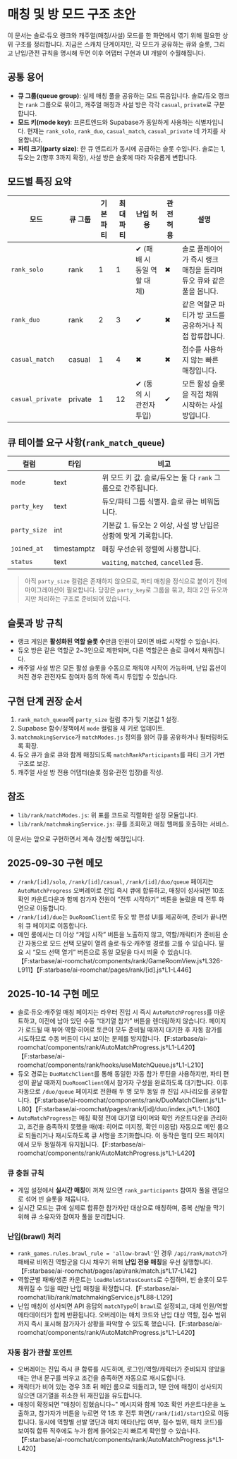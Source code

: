 # 매칭 및 방 모드 구조 초안

이 문서는 솔로·듀오 랭크와 캐주얼(매칭/사설) 모드를 한 화면에서 엮기 위해 필요한
상위 구조를 정리합니다. 지금은 스캐치 단계이지만, 각 모드가 공유하는 큐와 슬롯, 그리고
난입/관전 규칙을 명시해 두면 이후 어댑터 구현과 UI 개발이 수월해집니다.

## 공통 용어
- **큐 그룹(queue group)**: 실제 매칭 풀을 공유하는 모드 묶음입니다. 솔로/듀오 랭크는
  `rank` 그룹으로 묶이고, 캐주얼 매칭과 사설 방은 각각 `casual`, `private`로 구분합니다.
- **모드 키(mode key)**: 프론트엔드와 Supabase가 동일하게 사용하는 식별자입니다.
  현재는 `rank_solo`, `rank_duo`, `casual_match`, `casual_private` 네 가지를 사용합니다.
- **파티 크기(party size)**: 한 큐 엔트리가 동시에 공급하는 슬롯 수입니다. 솔로는 1,
  듀오는 2(향후 3까지 확장), 사설 방은 슬롯에 따라 자유롭게 변합니다.

## 모드별 특징 요약
| 모드 | 큐 그룹 | 기본 파티 | 최대 파티 | 난입 허용 | 관전 허용 | 설명 |
| --- | --- | --- | --- | --- | --- | --- |
| `rank_solo` | rank | 1 | 1 | ✔ (패배 시 동일 역할 대체) | ✖ | 솔로 플레이어가 즉시 랭크 매칭을 돌리며 듀오 큐와 같은 풀을 봅니다. |
| `rank_duo` | rank | 2 | 3 | ✔ | ✖ | 같은 역할군 파티가 방 코드를 공유하거나 직접 합류합니다. |
| `casual_match` | casual | 1 | 4 | ✖ | ✖ | 점수를 사용하지 않는 빠른 매칭입니다. |
| `casual_private` | private | 1 | 12 | ✔ (동의 시 관전자 투입) | ✔ | 모든 활성 슬롯을 직접 채워 시작하는 사설 방입니다. |

## 큐 테이블 요구 사항(`rank_match_queue`)
| 컬럼 | 타입 | 비고 |
| --- | --- | --- |
| `mode` | text | 위 모드 키 값. 솔로/듀오는 둘 다 `rank` 그룹으로 간주됩니다. |
| `party_key` | text | 듀오/파티 그룹 식별자. 솔로 큐는 비워둡니다. |
| `party_size` | int | 기본값 1. 듀오는 2 이상, 사설 방 난입은 상황에 맞게 기록합니다. |
| `joined_at` | timestamptz | 매칭 우선순위 정렬에 사용합니다. |
| `status` | text | `waiting`, `matched`, `cancelled` 등. |

> 아직 `party_size` 컬럼은 존재하지 않으므로, 파티 매칭을 정식으로 붙이기 전에
> 마이그레이션이 필요합니다. 당장은 `party_key`로 그룹을 묶고, 최대 2인 듀오까지만
> 처리하는 구조로 준비되어 있습니다.

## 슬롯과 방 규칙
- 랭크 게임은 **활성화된 역할 슬롯 수**만큼 인원이 모이면 바로 시작할 수 있습니다.
- 듀오 방은 같은 역할군 2~3인으로 제한되며, 다른 역할군은 솔로 큐에서 채워집니다.
- 캐주얼 사설 방은 모든 활성 슬롯을 수동으로 채워야 시작이 가능하며, 난입 옵션이 켜진
  경우 관전자도 참여자 동의 하에 즉시 투입할 수 있습니다.

## 구현 단계 권장 순서
1. `rank_match_queue`에 `party_size` 컬럼 추가 및 기본값 1 설정.
2. Supabase 함수/정책에서 `mode` 컬럼을 새 키로 업데이트.
3. `matchmakingService`가 `matchModes.js` 정의를 읽어 큐를 공유하거나 필터링하도록 확장.
4. 듀오 큐가 솔로 큐와 함께 매칭되도록 `matchRankParticipants`를 파티 크기 가변 구조로 보강.
5. 캐주얼 사설 방 전용 어댑터(슬롯 점유·관전 입장)를 작성.

## 참조
- `lib/rank/matchModes.js`: 위 표를 코드로 직렬화한 설정 모듈입니다.
- `lib/rank/matchmakingService.js`: 큐를 조회하고 매칭 헬퍼를 호출하는 서비스.

이 문서는 앞으로 구현하면서 계속 갱신할 예정입니다.

## 2025-09-30 구현 메모
- `/rank/[id]/solo`, `/rank/[id]/casual`, `/rank/[id]/duo/queue` 페이지는 `AutoMatchProgress` 오버레이로 진입 즉시 큐에 합류하고, 매칭이 성사되면 10초 확인 카운트다운과 함께 참가자 전원이 “전투 시작하기” 버튼을 눌렀을 때 전투 화면으로 이동합니다.
- `/rank/[id]/duo`는 `DuoRoomClient`로 듀오 방 편성 UI를 제공하며, 준비가 끝나면 위 큐 페이지로 이동합니다.
- 메인 룸에서는 더 이상 “게임 시작” 버튼을 노출하지 않고, 역할/캐릭터가 준비된 순간 자동으로 모드 선택 모달이 열려 솔로·듀오·캐주얼 경로를 고를 수 있습니다. 필요 시 “모드 선택 열기” 버튼으로 동일 모달을 다시 띄울 수 있습니다.【F:starbase/ai-roomchat/components/rank/GameRoomView.js†L326-L911】【F:starbase/ai-roomchat/pages/rank/[id].js†L1-L446】

## 2025-10-14 구현 메모
- 솔로·듀오·캐주얼 매칭 페이지는 라우터 진입 시 즉시 `AutoMatchProgress`를 마운트하고, 이전에 남아 있던 수동 “대기열 참가” 버튼을 렌더링하지 않습니다. 페이지가 로드될 때 뷰어·역할·히어로 토큰이 모두 준비될 때까지 대기한 후 자동 참가를 시도하므로 수동 버튼이 다시 보이는 문제를 방지합니다.【F:starbase/ai-roomchat/components/rank/AutoMatchProgress.js†L1-L420】【F:starbase/ai-roomchat/components/rank/hooks/useMatchQueue.js†L1-L210】
- 듀오 경로는 `DuoMatchClient`를 통해 동일한 자동 참가 루틴을 사용하지만, 파티 편성이 끝날 때까지 `DuoRoomClient`에서 참가자 구성을 완료하도록 대기합니다. 이후 자동으로 `/duo/queue` 페이지로 전환해 두 명 모두 동일 큐 진입 시나리오를 공유합니다.【F:starbase/ai-roomchat/components/rank/DuoMatchClient.js†L1-L80】【F:starbase/ai-roomchat/pages/rank/[id]/duo/index.js†L1-L160】
- `AutoMatchProgress`는 매칭 확정 전에 대기열 타이머와 확인 카운트다운을 관리하고, 조건을 충족하지 못했을 때(예: 히어로 미지정, 확인 미응답) 자동으로 메인 룸으로 되돌리거나 재시도하도록 큐 서명을 초기화합니다. 이 동작은 멀티 모드 페이지에서 모두 동일하게 유지됩니다.【F:starbase/ai-roomchat/components/rank/AutoMatchProgress.js†L1-L420】

### 큐 충원 규칙
- 게임 설정에서 **실시간 매칭**이 꺼져 있으면 `rank_participants` 참여자 풀을 랜덤으로 섞어 빈 슬롯을 채웁니다.
- 실시간 모드는 큐에 실제로 합류한 참가자만 대상으로 매칭하며, 중복 선발을 막기 위해 큐 소유자와 참여자 풀을 분리합니다.

### 난입(brawl) 처리
- `rank_games.rules.brawl_rule = 'allow-brawl'`인 경우 `/api/rank/match`가 패배로 비워진 역할군을 다시 채우기 위해 **난입 전용 매칭**을 우선 실행합니다.【F:starbase/ai-roomchat/pages/api/rank/match.js†L17-L142】
- 역할군별 패배/생존 카운트는 `loadRoleStatusCounts`로 수집하며, 빈 슬롯이 모두 채워질 수 있을 때만 난입 매칭을 확정합니다.【F:starbase/ai-roomchat/lib/rank/matchmakingService.js†L88-L129】
- 난입 매칭이 성사되면 API 응답의 `matchType`이 `brawl`로 설정되고, 대체 인원/역할 메타데이터가 함께 반환됩니다. 오버레이는 매치 코드와 난입 대상 역할, 점수 범위까지 즉시 표시해 참가자가 상황을 파악할 수 있도록 했습니다.【F:starbase/ai-roomchat/components/rank/AutoMatchProgress.js†L1-L420】

### 자동 참가 관찰 포인트
- 오버레이는 진입 즉시 큐 합류를 시도하며, 로그인/역할/캐릭터가 준비되지 않았을 때는 안내 문구를 띄우고 조건을 충족하면 자동으로 재시도합니다.
- 캐릭터가 비어 있는 경우 3초 뒤 메인 룸으로 되돌리고, 1분 안에 매칭이 성사되지 않으면 대기열을 취소한 뒤 재진입을 유도합니다.
- 매칭이 확정되면 "매칭이 잡혔습니다~" 메시지와 함께 10초 확인 카운트다운을 노출하고, 참가자가 버튼을 누르면 약 1초 후 전투 화면(`/rank/[id]/start`)으로 이동합니다. 동시에 역할별 선발 명단과 매치 메타(난입 여부, 점수 범위, 매치 코드)를 보여줘 합류 직후에도 누가 함께 들어오는지 빠르게 확인할 수 있습니다.【F:starbase/ai-roomchat/components/rank/AutoMatchProgress.js†L1-L420】
